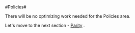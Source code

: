 #Policies#

There will be no optimizing work needed for the Policies area.

Let's move to the next section - [Parity](https://github.com/Azure/AzureGlobalConnectionCenter/edit/master/PlayBook/Optimizing/Guidance/Parity.md) .


